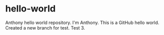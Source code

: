 # hello-world
Anthony hello world repository.
I'm Anthony.
This is a GitHub hello world.
Created a new branch for test. Test 3.
